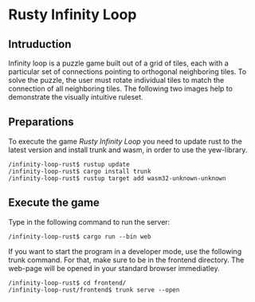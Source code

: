 # Rusty Infinity Loop

## Intruduction

Infinity loop is a puzzle game built out of a grid of tiles, each with a particular set of connections pointing to orthogonal neighboring tiles. To solve the puzzle, the user must rotate individual tiles to match the connection of all neighboring tiles. The following two images help to demonstrate the visually intuitive ruleset.

## Preparations

To execute the game _Rusty Infinity Loop_ you need to update rust to the latest version and install trunk and wasm, in order to use the yew-library.

```shell
/infinity-loop-rust$ rustup update
/infinity-loop-rust$ cargo install trunk
/infinity-loop-rust$ rustup target add wasm32-unknown-unknown 
```

## Execute the game

Type in the following command to run the server:

```shell
/infinity-loop-rust$ cargo run --bin web
```

If you want to start the program in a developer mode, use the following trunk command. For that, make sure to be in the frontend directory. The web-page will be opened in your standard browser immediatley.

```shell
/infinity-loop-rust$ cd frontend/
/infinity-loop-rust/frontend$ trunk serve --open
```
